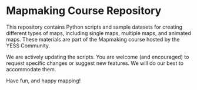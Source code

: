 # Mapmaking Course Repository

This repository contains Python scripts and sample datasets for creating different types of maps, including single maps, multiple maps, and animated maps. These materials are part of the Mapmaking course hosted by the YESS Community.

We are actively updating the scripts. You are welcome (and encouraged) to request specific changes or suggest new features. We will do our best to accommodate them.

Have fun, and happy mapping!
